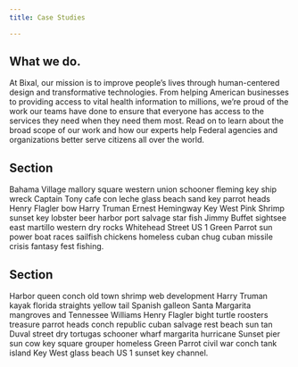 ```yaml
---
title: Case Studies

---
```


## What we do.

At Bixal, our mission is to improve people’s lives through human-centered design and transformative technologies. From helping American businesses to providing access to vital health information to millions, we’re proud of the work our teams have done to ensure that everyone has access to the services they need when they need them most. Read on to learn about the broad scope of our work and how our experts help Federal agencies and organizations better serve citizens all over the world.

## Section

Bahama Village mallory square western union schooner fleming key ship wreck Captain Tony cafe con leche glass beach sand key parrot heads Henry Flagler bow Harry Truman Ernest Hemingway Key West Pink Shrimp sunset key lobster beer harbor port salvage star fish Jimmy Buffet sightsee east martillo western dry rocks Whitehead Street US 1 Green Parrot sun power boat races sailfish chickens homeless cuban chug cuban missile crisis fantasy fest fishing.

## Section

Harbor queen conch old town shrimp web development Harry Truman kayak florida straights yellow tail Spanish galleon Santa Margarita mangroves and Tennessee Williams Henry Flagler bight turtle roosters treasure parrot heads conch republic cuban salvage rest beach sun tan Duval street dry tortugas schooner wharf margarita hurricane Sunset pier sun cow key square grouper homeless Green Parrot civil war conch tank island Key West glass beach US 1 sunset key channel.
<!--stackedit_data:
eyJoaXN0b3J5IjpbMTM5ODI3NTAwOCwtMTMxMjUxODg1M119
-->